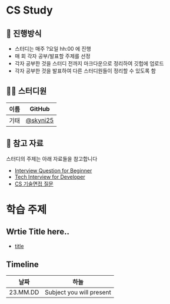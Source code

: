 # CS Study

## 🌳 진행방식
- 스터디는 매주 ?요일 hh:00 에 진행
- 매 회 각자 공부/발표할 주제를 선정
- 각자 공부한 것을 스터디 전까지 마크다운으로 정리하여 깃헙에 업로드
- 각자 공부한 것을 발표하여 다른 스터디원들이 정리할 수 있도록 함

## 👨‍💻  스터디원

| 이름   | GitHub                                         |
| ---- | ---------------------------------------------- |
| 기태 | [@skyni25](https://github.com/skyni25) |


## 📌 참고 자료
스터디의 주제는 아래 자료들을 참고합니다
- [Interview Question for Beginner](https://github.com/JaeYeopHan/Interview_Question_for_Beginner)
- [Tech Interview for Developer](https://github.com/gyoogle/tech-interview-for-developer)
- [CS 기술면접 질문](https://mangkyu.tistory.com/88)


# 학습 주제
## Wrtie Title here..
- [title](https://github.com/skyni25)

## Timeline
| 날짜   | 하눌                                         |
| ---- | ---- |
| 23.MM.DD | Subject you will present |



